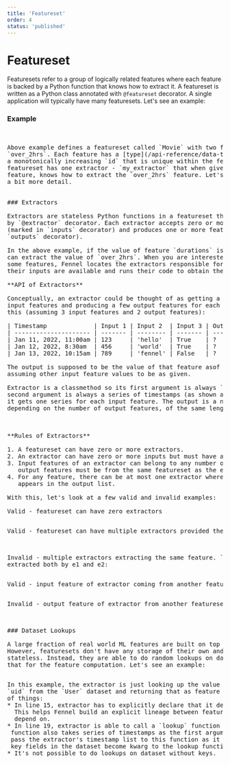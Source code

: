 ```yaml
---
title: 'Featureset'
order: 4
status: 'published'
---
```


# Featureset

Featuresets refer to a group of logically related features where each feature is
backed by a Python function that knows how to extract it. A featureset is written
as a Python class annotated with `@featureset` decorator. A single application 
will typically have many featuresets. Let's see an example:

### Example

<pre snippet="featuresets/overview#featureset" />


Above example defines a featureset called `Movie` with two features - `duration`, 
`over_2hrs`. Each feature has a [type](/api-reference/data-types) and is given
a monotonically increasing `id` that is unique within the featureset. This 
featureset has one extractor - `my_extractor` that when given the `duration` 
feature, knows how to extract the `over_2hrs` feature. Let's look at extractors in 
a bit more detail.


### Extractors

Extractors are stateless Python functions in a featureset that are annotated 
by `@extractor` decorator. Each extractor accepts zero or more inputs 
(marked in `inputs` decorator) and produces one or more features (marked in 
`outputs` decorator). 

In the above example, if the value of feature `durations` is known, `my_extractor`
can extract the value of `over_2hrs`. When you are interested in getting values of
some features, Fennel locates the extractors responsible for those features, verifies
their inputs are available and runs their code to obtain the feature values.

**API of Extractors**

Conceptually, an extractor could be thought of as getting a table of timestamped
input features and producing a few output features for each row. Something like
this (assuming 3 input features and 2 output features):

| Timestamp             | Input 1 | Input 2  | Input 3 | Output 1 | Output 2 |
| --------------------- | ------- | -------- | ------- | -------- | -------- |
| Jan 11, 2022, 11:00am | 123     | 'hello'  | True    | ?        | ?        |
| Jan 12, 2022, 8:30am  | 456     | 'world'  | True    | ?        | ?        |
| Jan 13, 2022, 10:15am | 789     | 'fennel' | False   | ?        | ?        |

The output is supposed to be the value of that feature asof the given timestamp
assuming other input feature values to be as given. 

Extractor is a classmethod so its first argument is always `cls`. After that, the 
second argument is always a series of timestamps (as shown above) and after that, 
it gets one series for each input feature. The output is a named series or dataframe,
depending on the number of output features, of the same length as the input features.



**Rules of Extractors**

1. A featureset can have zero or more extractors.
2. An extractor can have zero or more inputs but must have at least one output.
3. Input features of an extractor can belong to any number of datasets but all 
   output features must be from the same featureset as the extractor.
4. For any feature, there can be at most one extractor where the feature 
   appears in the output list.

With this, let's look at a few valid and invalid examples:

Valid - featureset can have zero extractors
<pre snippet="featuresets/overview#featureset_zero_extractors" />

Valid - featureset can have multiple extractors provided they are all valid

<pre snippet="featuresets/overview#featureset_many_extractors" />

Invalid - multiple extractors extracting the same feature. `over_3hrs` is 
extracted both by e1 and e2:
<pre snippet="featuresets/overview#featureset_extractors_of_same_feature" />

Valid - input feature of extractor coming from another featureset.
<pre snippet="featuresets/overview#remote_feature_as_input" />

Invalid - output feature of extractor from another featureset
<pre snippet="featuresets/overview#remote_feature_as_output" />


### Dataset Lookups

A large fraction of real world ML features are built on top of stored data. 
However, featuresets don't have any storage of their own and are completely 
stateless. Instead, they are able to do random lookups on datasets and use
that for the feature computation. Let's see an example:
<pre snippet="featuresets/reading_datasets#featuresets_reading_datasets" />

In this example, the extractor is just looking up the value of `name` given the
`uid` from the `User` dataset and returning that as feature value. Note a couple
of things:
* In line 15, extractor has to explicitly declare that it depends on `User` dataset.
  This helps Fennel build an explicit lineage between features and the datasets they
  depend on.
* In line 19, extractor is able to call a `lookup` function on the dataset. This 
 function also takes series of timestamps as the first argument - you'd almost always
 pass the extractor's timestamp list to this function as it is. In addition, all the 
 key fields in the dataset become kwarg to the lookup function. 
* It's not possible to do lookups on dataset without keys.

  